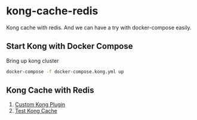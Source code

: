 # kong-cache-redis
Kong cache with redis. And we can have a try with docker-compose easily.

## Start Kong with Docker Compose
Bring up kong cluster
```bash
docker-compose -f docker-compose.kong.yml up
```

## Kong Cache with Redis
1. [Custom Kong Plugin](./kong/readme.md#plugin-development-guide)
2. [Test Kong Cache](./kong/readme.md#test-kong-cache)